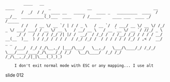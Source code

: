             ____   __                                                  ____               _                __                           __
           /  _/  / /_  ____ __   _____     ____ _   _________  ____  / __/__  __________(_)___  ____     / /_____     ____ ___  ____ _/ /_____
           / /   / __ \/ __ `/ | / / _ \   / __ `/  / ___/ __ \/ __ \/ /_/ _ \/ ___/ ___/ / __ \/ __ \   / __/ __ \   / __ `__ \/ __ `/ //_/ _ \
         _/ /   / / / / /_/ /| |/ /  __/  / /_/ /  / /__/ /_/ / / / / __/  __(__  )__  ) / /_/ / / / /  / /_/ /_/ /  / / / / / / /_/ / ,< /  __/ _ _
        /___/  /_/ /_/\__,_/ |___/\___/   \__,_/   \___/\____/_/ /_/_/  \___/____/____/_/\____/_/ /_/   \__/\____/  /_/ /_/ /_/\__,_/_/|_|\___(_)_)_)

        I don't exit normal mode with ESC or any mapping... I use alt
















































































slide 012
